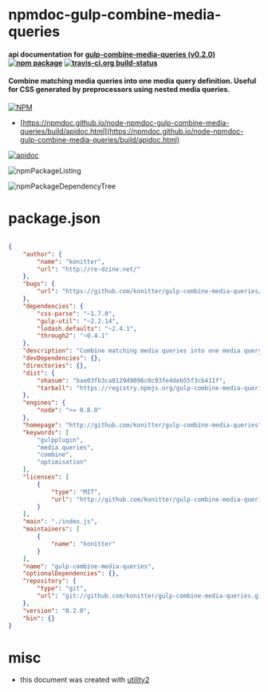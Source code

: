 # npmdoc-gulp-combine-media-queries

#### api documentation for  [gulp-combine-media-queries (v0.2.0)](http://github.com/konitter/gulp-combine-media-queries)  [![npm package](https://img.shields.io/npm/v/npmdoc-gulp-combine-media-queries.svg?style=flat-square)](https://www.npmjs.org/package/npmdoc-gulp-combine-media-queries) [![travis-ci.org build-status](https://api.travis-ci.org/npmdoc/node-npmdoc-gulp-combine-media-queries.svg)](https://travis-ci.org/npmdoc/node-npmdoc-gulp-combine-media-queries)

#### Combine matching media queries into one media query definition. Useful for CSS generated by preprocessors using nested media queries.

[![NPM](https://nodei.co/npm/gulp-combine-media-queries.png?downloads=true&downloadRank=true&stars=true)](https://www.npmjs.com/package/gulp-combine-media-queries)

- [https://npmdoc.github.io/node-npmdoc-gulp-combine-media-queries/build/apidoc.html](https://npmdoc.github.io/node-npmdoc-gulp-combine-media-queries/build/apidoc.html)

[![apidoc](https://npmdoc.github.io/node-npmdoc-gulp-combine-media-queries/build/screenCapture.buildCi.browser.%252Ftmp%252Fbuild%252Fapidoc.html.png)](https://npmdoc.github.io/node-npmdoc-gulp-combine-media-queries/build/apidoc.html)

![npmPackageListing](https://npmdoc.github.io/node-npmdoc-gulp-combine-media-queries/build/screenCapture.npmPackageListing.svg)

![npmPackageDependencyTree](https://npmdoc.github.io/node-npmdoc-gulp-combine-media-queries/build/screenCapture.npmPackageDependencyTree.svg)



# package.json

```json

{
    "author": {
        "name": "konitter",
        "url": "http://re-dzine.net/"
    },
    "bugs": {
        "url": "https://github.com/konitter/gulp-combine-media-queries/issues"
    },
    "dependencies": {
        "css-parse": "~1.7.0",
        "gulp-util": "~2.2.14",
        "lodash.defaults": "~2.4.1",
        "through2": "~0.4.1"
    },
    "description": "Combine matching media queries into one media query definition. Useful for CSS generated by preprocessors using nested media queries.",
    "devDependencies": {},
    "directories": {},
    "dist": {
        "shasum": "bae03fb3ca8129d9096c0c93fe4deb55f3cb411f",
        "tarball": "https://registry.npmjs.org/gulp-combine-media-queries/-/gulp-combine-media-queries-0.2.0.tgz"
    },
    "engines": {
        "node": ">= 0.8.0"
    },
    "homepage": "http://github.com/konitter/gulp-combine-media-queries",
    "keywords": [
        "gulpplugin",
        "media queries",
        "combine",
        "optimisation"
    ],
    "licenses": [
        {
            "type": "MIT",
            "url": "http://github.com/konitter/gulp-combine-media-queries/raw/master/LICENSE"
        }
    ],
    "main": "./index.js",
    "maintainers": [
        {
            "name": "konitter"
        }
    ],
    "name": "gulp-combine-media-queries",
    "optionalDependencies": {},
    "repository": {
        "type": "git",
        "url": "git://github.com/konitter/gulp-combine-media-queries.git"
    },
    "version": "0.2.0",
    "bin": {}
}
```



# misc
- this document was created with [utility2](https://github.com/kaizhu256/node-utility2)
